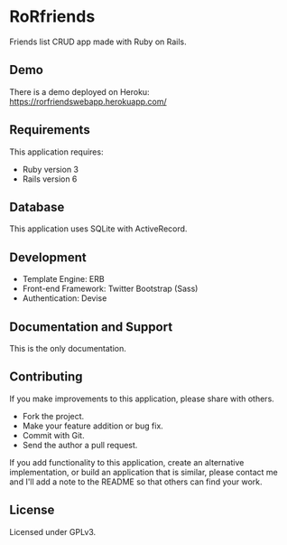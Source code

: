 # RoRfriends

Friends list CRUD app made with Ruby on Rails.

## Demo

There is a demo deployed on Heroku: https://rorfriendswebapp.herokuapp.com/

## Requirements

This application requires:

* Ruby version 3
* Rails version 6

## Database

This application uses SQLite with ActiveRecord.

## Development

* Template Engine: ERB
* Front-end Framework: Twitter Bootstrap (Sass)
* Authentication: Devise

## Documentation and Support

This is the only documentation.

## Contributing

If you make improvements to this application, please share with others.

* Fork the project.
* Make your feature addition or bug fix.
* Commit with Git.
* Send the author a pull request.

If you add functionality to this application, create an alternative implementation, or build an application that is similar, please contact me and I'll add a note to the README so that others can find your work.

## License

Licensed under GPLv3.
